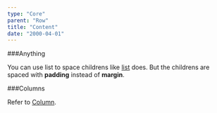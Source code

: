 ```yaml
---
type: "Core"
parent: "Row"
title: "Content"
date: "2000-04-01"
---
```


###Anything

You can use list to space childrens like [list](/core/list/content) does. But the childrens are spaced with **padding** instead of **margin**.

<demo>
  <demovanilla src="inline/core/row/anything-row">
  </demovanilla>
  <demovanilla src="inline/core/row/anything-column">
  </demovanilla>
  <demovanilla src="inline/core/row/anything-nested">
  </demovanilla>
</demo>

###Columns

Refer to [Column](/core/column/option).
